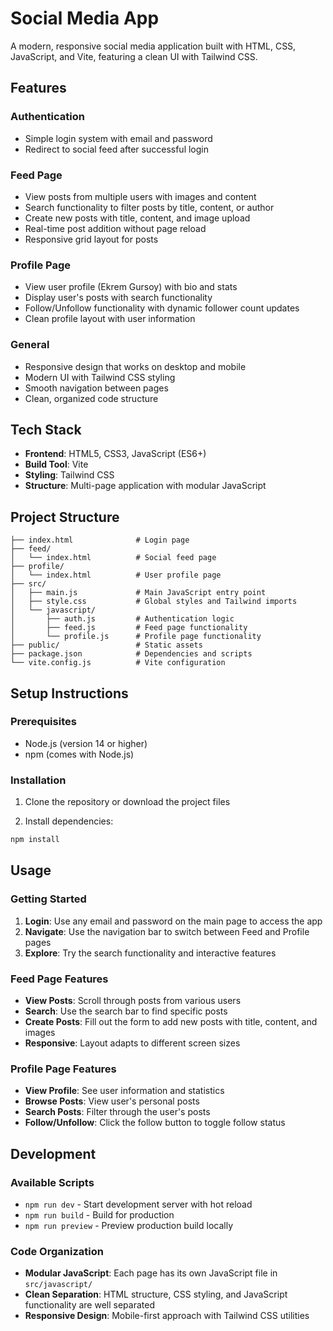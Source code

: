 # Social Media App

A modern, responsive social media application built with HTML, CSS, JavaScript, and Vite, featuring a clean UI with Tailwind CSS.

## Features

### Authentication
- Simple login system with email and password
- Redirect to social feed after successful login

### Feed Page
- View posts from multiple users with images and content
- Search functionality to filter posts by title, content, or author
- Create new posts with title, content, and image upload
- Real-time post addition without page reload
- Responsive grid layout for posts

### Profile Page
- View user profile (Ekrem Gursoy) with bio and stats
- Display user's posts with search functionality
- Follow/Unfollow functionality with dynamic follower count updates
- Clean profile layout with user information

### General
- Responsive design that works on desktop and mobile
- Modern UI with Tailwind CSS styling
- Smooth navigation between pages
- Clean, organized code structure

## Tech Stack

- **Frontend**: HTML5, CSS3, JavaScript (ES6+)
- **Build Tool**: Vite
- **Styling**: Tailwind CSS
- **Structure**: Multi-page application with modular JavaScript

## Project Structure

```
├── index.html              # Login page
├── feed/
│   └── index.html          # Social feed page
├── profile/
│   └── index.html          # User profile page
├── src/
│   ├── main.js             # Main JavaScript entry point
│   ├── style.css           # Global styles and Tailwind imports
│   └── javascript/
│       ├── auth.js         # Authentication logic
│       ├── feed.js         # Feed page functionality
│       └── profile.js      # Profile page functionality
├── public/                 # Static assets
├── package.json            # Dependencies and scripts
└── vite.config.js          # Vite configuration
```

## Setup Instructions

### Prerequisites
- Node.js (version 14 or higher)
- npm (comes with Node.js)

### Installation

1. Clone the repository or download the project files

2. Install dependencies:
```bash
npm install
```

## Usage

### Getting Started
1. **Login**: Use any email and password on the main page to access the app
2. **Navigate**: Use the navigation bar to switch between Feed and Profile pages
3. **Explore**: Try the search functionality and interactive features

### Feed Page Features
- **View Posts**: Scroll through posts from various users
- **Search**: Use the search bar to find specific posts
- **Create Posts**: Fill out the form to add new posts with title, content, and images
- **Responsive**: Layout adapts to different screen sizes

### Profile Page Features
- **View Profile**: See user information and statistics
- **Browse Posts**: View user's personal posts
- **Search Posts**: Filter through the user's posts
- **Follow/Unfollow**: Click the follow button to toggle follow status

## Development

### Available Scripts
- `npm run dev` - Start development server with hot reload
- `npm run build` - Build for production
- `npm run preview` - Preview production build locally

### Code Organization
- **Modular JavaScript**: Each page has its own JavaScript file in `src/javascript/`
- **Clean Separation**: HTML structure, CSS styling, and JavaScript functionality are well separated
- **Responsive Design**: Mobile-first approach with Tailwind CSS utilities

